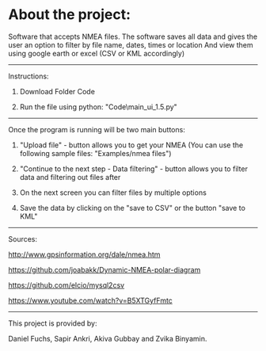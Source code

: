 About the project:
=============
Software that accepts NMEA files.
The software saves all data and gives the user an option to filter by file name, dates, times or location
And view them using google earth or excel (CSV or KML accordingly)

----------

Instructions:

1. Download Folder Code

2. Run the file using python: "Code\main_ui_1.5.py"

----------

Once the program is running will be two main buttons:

1. "Upload file" - button allows you to get your NMEA
(You can use the following sample files: "Examples/nmea files")

2. "Continue to the next step - Data filtering" - button allows you to filter data and filtering out files after

3. On the next screen you can filter files by multiple options

4. Save the data by clicking on the "save to CSV" or the button "save to KML"


----------
Sources:

http://www.gpsinformation.org/dale/nmea.htm

https://github.com/joabakk/Dynamic-NMEA-polar-diagram 

https://github.com/elcio/mysql2csv 

https://www.youtube.com/watch?v=B5XTGyfFmtc 

----------

This project is provided by:

Daniel Fuchs, Sapir Ankri, Akiva Gubbay and Zvika Binyamin.



